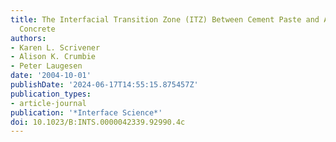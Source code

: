 ```yaml
---
title: The Interfacial Transition Zone (ITZ) Between Cement Paste and Aggregate in
  Concrete
authors:
- Karen L. Scrivener
- Alison K. Crumbie
- Peter Laugesen
date: '2004-10-01'
publishDate: '2024-06-17T14:55:15.875457Z'
publication_types:
- article-journal
publication: '*Interface Science*'
doi: 10.1023/B:INTS.0000042339.92990.4c
---
```

